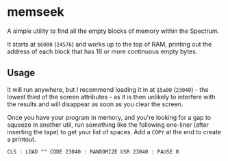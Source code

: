 # memseek

A simple utility to find all the empty blocks of memory within the Spectrum.

It starts at ```$6000``` (```24576```) and works up to the top of RAM, printing out the address of each block that has 16 or more continuous empty bytes.

## Usage

It will run anywhere, but I recommend loading it in at ```$5a00``` (```23040```) - the lowest third of the screen attributes - as it is then unlikely to interfere with the results and will disappear as soon as you clear the screen.

Once you have your program in memory, and you're looking for a gap to squeeze in another util, run something like the following one-liner (after inserting the tape) to get your list of spaces. Add a ```COPY``` at the end to create a printout.

```CLS : LOAD "" CODE 23040 : RANDOMIZE USR 23040 : PAUSE 0 ```
